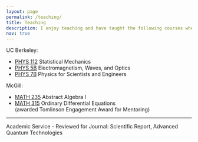 ```yaml
---
layout: page
permalink: /teaching/
title: Teaching
description: I enjoy teaching and have taught the following courses where I led dicussion sessions.
nav: true
---
```


<!-- For now, this page is assumed to be a static description of your courses. You can convert it to a collection similar to `_projects/` so that you can have a dedicated page for each course.

Organize your courses by years, topics, or universities, however you like! -->

UC Berkeley: <br>
- <a href="https://sps.berkeley.edu/wiki/index.php?title=Physics_112">PHYS 112</a> Statistical Mechanics<br>
- <a href="https://sps.berkeley.edu/wiki/index.php?title=Physics_5B">PHYS 5B</a> Electromagnetism, Waves, and Optics <br>
- <a href="https://sps.berkeley.edu/wiki/index.php?title=Physics_7B">PHYS 7B</a> Physics for Scientists and Engineers <br>

McGill: <br>
- <a href="https://www.mcgill.ca/study/2021-2022/courses/math-235">MATH 235</a> Abstract Algebra I <br>
- <a href="https://www.mcgill.ca/study/2021-2022/courses/math-315">MATH 315</a> Ordinary Differential Equations<br>
(awarded Tomlinson Engagement Award for Mentoring)<br>

---

Academic Service - Reviewed for Journal: Scientific Report, Advanced Quantum Technologies
